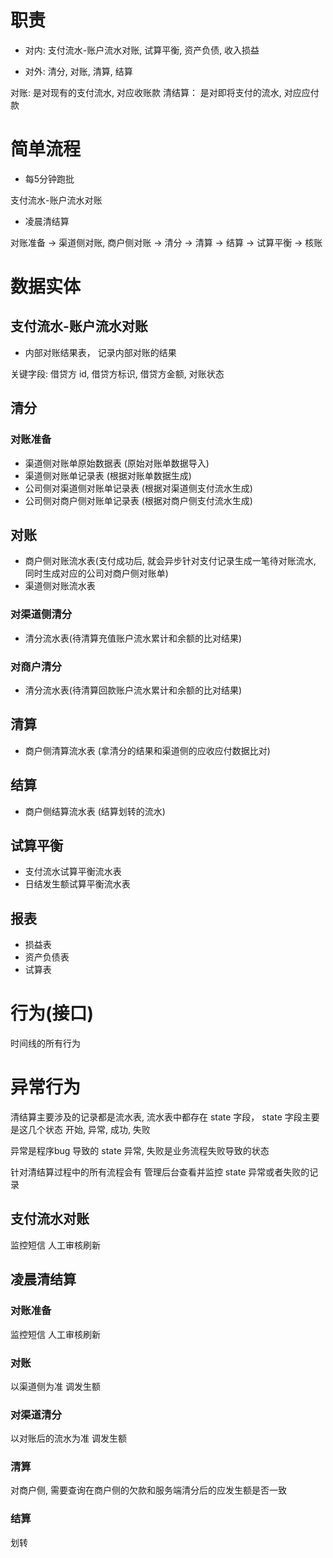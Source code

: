 # 职责

- 对内: 支付流水-账户流水对账, 试算平衡, 资产负债, 收入损益
 
- 对外: 清分, 对账, 清算, 结算


对账: 是对现有的支付流水, 对应收账款
清结算： 是对即将支付的流水, 对应应付款

# 简单流程

- 每5分钟跑批

支付流水-账户流水对账

- 凌晨清结算
 
对账准备 -> 渠道侧对账, 商户侧对账 -> 清分 -> 清算 -> 结算 -> 试算平衡 -> 核账


# 数据实体

## 支付流水-账户流水对账

- 内部对账结果表， 记录内部对账的结果

关键字段: 借贷方 id, 借贷方标识, 借贷方金额, 对账状态

## 清分

### 对账准备
- 渠道侧对账单原始数据表 (原始对账单数据导入)
- 渠道侧对账单记录表 (根据对账单数据生成)
- 公司侧对渠道侧对账单记录表 (根据对渠道侧支付流水生成)
- 公司侧对商户侧对账单记录表 (根据对商户侧支付流水生成)

## 对账

- 商户侧对账流水表(支付成功后, 就会异步针对支付记录生成一笔待对账流水, 同时生成对应的公司对商户侧对账单)
- 渠道侧对账流水表

### 对渠道侧清分
- 清分流水表(待清算充值账户流水累计和余额的比对结果)

### 对商户清分
- 清分流水表(待清算回款账户流水累计和余额的比对结果)

## 清算
- 商户侧清算流水表 (拿清分的结果和渠道侧的应收应付数据比对)

## 结算
- 商户侧结算流水表 (结算划转的流水)

## 试算平衡
- 支付流水试算平衡流水表
- 日结发生额试算平衡流水表

## 报表
- 损益表
- 资产负债表
- 试算表


# 行为(接口)
 
 时间线的所有行为
 

# 异常行为

清结算主要涉及的记录都是流水表, 流水表中都存在 state 字段， state 字段主要是这几个状态 开始, 异常, 成功, 失败

异常是程序bug 导致的 state 异常, 失败是业务流程失败导致的状态

针对清结算过程中的所有流程会有 管理后台查看并监控 state 异常或者失败的记录


## 支付流水对账

监控短信 人工审核刷新

## 凌晨清结算

### 对账准备 

监控短信 人工审核刷新

### 对账

以渠道侧为准 调发生额


### 对渠道清分 

以对账后的流水为准 调发生额

### 清算

对商户侧, 需要查询在商户侧的欠款和服务端清分后的应发生额是否一致

### 结算

划转
